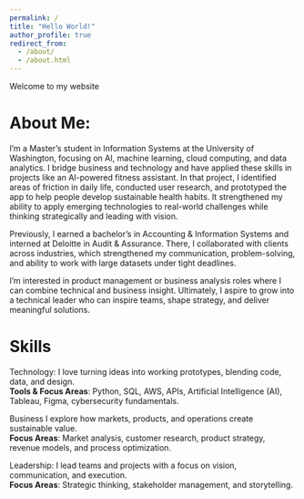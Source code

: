```yaml
---
permalink: /
title: "Hello World!"
author_profile: true
redirect_from: 
  - /about/
  - /about.html
---
```


Welcome to my website

About Me:
======= 

I’m a Master’s student in Information Systems at the University of Washington, focusing on AI, machine learning, cloud computing, and data analytics. I bridge business and technology and have applied these skills in projects like an AI-powered fitness assistant. In that project, I identified areas of friction in daily life, conducted user research, and prototyped the app to help people develop sustainable health habits. It strengthened my ability to apply emerging technologies to real-world challenges while thinking strategically and leading with vision.

Previously, I earned a bachelor’s in Accounting & Information Systems and interned at Deloitte in Audit & Assurance. There, I collaborated with clients across industries, which strengthened my communication, problem-solving, and ability to work with large datasets under tight deadlines.

I’m interested in product management or business analysis roles where I can combine technical and business insight. Ultimately, I aspire to grow into a technical leader who can inspire teams, shape strategy, and deliver meaningful solutions.

Skills
======= 
Technology:
I love turning ideas into working prototypes, blending code, data, and design.  
**Tools & Focus Areas**: Python, SQL, AWS, APIs, Artificial Intelligence (AI), Tableau, Figma, cybersecurity fundamentals.

Business
I explore how markets, products, and operations create sustainable value.  
**Focus Areas**: Market analysis, customer research, product strategy, revenue models, and process optimization.

Leadership:
I lead teams and projects with a focus on vision, communication, and execution.  
**Focus Areas**: Strategic thinking, stakeholder management, and storytelling.
